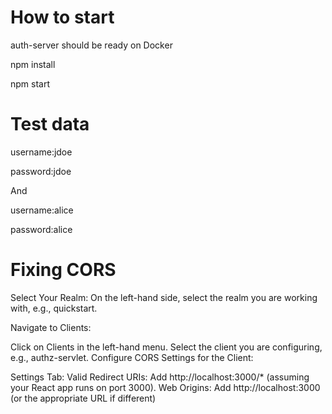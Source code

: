 # How to start

auth-server should be ready on Docker
 
npm install

npm start

# Test data

username:jdoe

password:jdoe

And

username:alice

password:alice

# Fixing CORS

Select Your Realm:
On the left-hand side, select the realm you are working with, e.g., quickstart.

Navigate to Clients:

Click on Clients in the left-hand menu.
Select the client you are configuring, e.g., authz-servlet.
Configure CORS Settings for the Client:

Settings Tab:
Valid Redirect URIs:
Add http://localhost:3000/* (assuming your React app runs on port 3000).
Web Origins:
Add http://localhost:3000 (or the appropriate URL if different)
